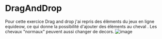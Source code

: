 # DragAndDrop
Pour cette exercice Drag and drop j'ai repris des élèments du jeux en ligne equideow, ce qui donne la possibilité d'ajouter des élèments au cheval .
Les chevaux "normaux" peuvent aussi changer de decors.
![image](https://github.com/user-attachments/assets/b64021c4-dd4e-427c-8e35-df4d0ba79d51)

